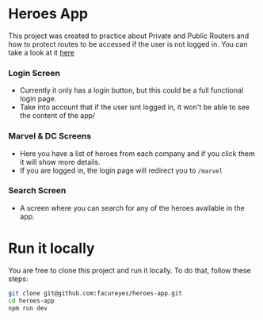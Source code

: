 # Heroes App

This project was created to practice about Private and Public Routers and how to protect routes to be accessed if the user is not logged in. You can take a look at it [here](https://facureyes.github.io/heroes-app/)

### Login Screen

- Currently it only has a login button, but this could be a full functional login page. 
- Take into account that if the user isnt logged in, it won't be able to see the content of the app/

### Marvel & DC Screens

- Here you have a list of heroes from each company and if you click them it will show more details. 
- If you are logged in, the login page will redirect you to `/marvel`

### Search Screen

- A screen where you can search for any of the heroes available in the app.



# Run it locally

You are free to clone this project and run it locally. To do that, follow these steps:

```bash
git clone git@github.com:facureyes/heroes-app.git
cd heroes-app
npm run dev
```


